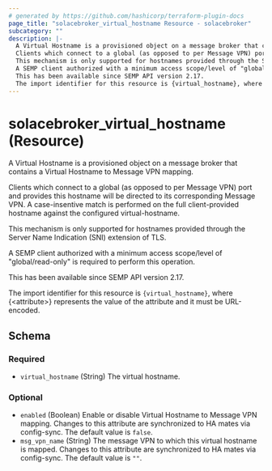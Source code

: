 ```yaml
---
# generated by https://github.com/hashicorp/terraform-plugin-docs
page_title: "solacebroker_virtual_hostname Resource - solacebroker"
subcategory: ""
description: |-
  A Virtual Hostname is a provisioned object on a message broker that contains a Virtual Hostname to Message VPN mapping.
  Clients which connect to a global (as opposed to per Message VPN) port and provides this hostname will be directed to its corresponding Message VPN. A case-insentive match is performed on the full client-provided hostname against the configured virtual-hostname.
  This mechanism is only supported for hostnames provided through the Server Name Indication (SNI) extension of TLS.
  A SEMP client authorized with a minimum access scope/level of "global/read-only" is required to perform this operation.
  This has been available since SEMP API version 2.17.
  The import identifier for this resource is {virtual_hostname}, where {&lt;attribute&gt;} represents the value of the attribute and it must be URL-encoded.
---
```


# solacebroker_virtual_hostname (Resource)

A Virtual Hostname is a provisioned object on a message broker that contains a Virtual Hostname to Message VPN mapping.

Clients which connect to a global (as opposed to per Message VPN) port and provides this hostname will be directed to its corresponding Message VPN. A case-insentive match is performed on the full client-provided hostname against the configured virtual-hostname.

This mechanism is only supported for hostnames provided through the Server Name Indication (SNI) extension of TLS.



A SEMP client authorized with a minimum access scope/level of "global/read-only" is required to perform this operation.

This has been available since SEMP API version 2.17.

The import identifier for this resource is `{virtual_hostname}`, where {&lt;attribute&gt;} represents the value of the attribute and it must be URL-encoded.



<!-- schema generated by tfplugindocs -->
## Schema

### Required

- `virtual_hostname` (String) The virtual hostname.

### Optional

- `enabled` (Boolean) Enable or disable Virtual Hostname to Message VPN mapping. Changes to this attribute are synchronized to HA mates via config-sync. The default value is `false`.
- `msg_vpn_name` (String) The message VPN to which this virtual hostname is mapped. Changes to this attribute are synchronized to HA mates via config-sync. The default value is `""`.
